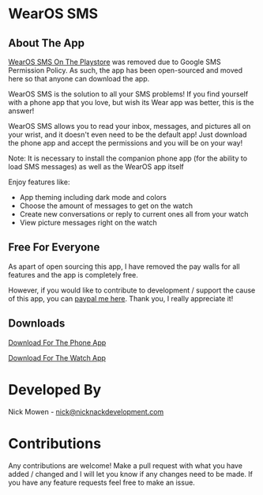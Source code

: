 # WearOS SMS

## About The App
[WearOS SMS On The Playstore](https://play.google.com/store/apps/details?id=com.nick.mowen.wearossms) was removed due to Google SMS Permission Policy. As such, the app has been open-sourced and moved here so that anyone can download the app.

WearOS SMS is the solution to all your SMS problems! If you find yourself with a phone app that you love, but wish its Wear app was better, this is the answer!

WearOS SMS allows you to read your inbox, messages, and pictures all on your wrist, and it doesn't even need to be the default app! Just download the phone app and accept the permissions and you will be on your way!

Note: It is necessary to install the companion phone app (for the ability to load SMS messages) as well as the WearOS app itself

Enjoy features like:
+ App theming including dark mode and colors
+ Choose the amount of messages to get on the watch
+ Create new conversations or reply to current ones all from your watch
+ View picture messages right on the watch

## Free For Everyone
As apart of open sourcing this app, I have removed the pay walls for all features and the app is completely free. 

However, if you would like to contribute to development / support the cause of this app, you can [paypal me here](https://paypal.me/nickmowen). Thank you, I really appreciate it!

## Downloads
[Download For The Phone App](./app/release/app.apk)

[Download For The Watch App](./app/release/wear.apk)

# Developed By
Nick Mowen - <nick@nicknackdevelopment.com>

# Contributions
Any contributions are welcome! Make a pull request with what you have added / changed and I will let you know if any changes need to be made.
If you have any feature requests feel free to make an issue.
